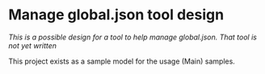 ﻿# Manage global.json tool design

_This is a possible design for a tool to help manage global.json. That tool is not yet written_

This project exists as a sample model for the usage (Main) samples.